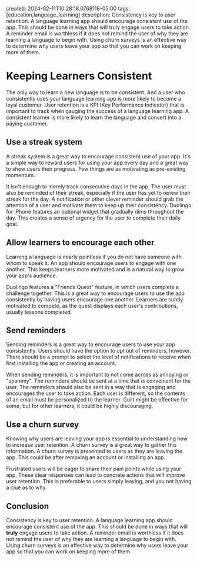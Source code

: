 created: 2024-02-11T10:28:18.0768118-05:00
tags: [education,language_learning]
description: Consistency is key to user retention. A language learning app should encourage consistent use of the app. This should be done in ways that will truly engage users to take action. A reminder email is worthless if it does not remind the user of why they are learning a language to begin with. Using churn surveys is an effective way to determine why users leave your app so that you can work on keeping more of them.

# Keeping Learners Consistent

The only way to learn a new language is to be consistent. And a user who consistently uses your language learning app is more likely to become a loyal customer. User retention is a KPI (Key Performance Indicator) that is important to track when gauging the success of a language learning app. A consistent learner is more likely to learn the language and convert into a paying customer.

## Use a streak system
A streak system is a great way to encourage consistent use of your app. It's a simple way to reward users for using your app every day and a great way to show users their progress. Few things are as motivating as pre-existing momentum.

It isn't enough to merely track consecutive days in the app. The user must also be reminded of their streak, especially if the user has yet to renew their streak for the day. A notification or other clever reminder should grab the attention of a user and motivate them to keep up their consistency. Duolingo for iPhone features an optional widget that gradually dims throughout the day. This creates a sense of urgency for the user to complete their daily goal.

## Allow learners to encourage each other
Learning a language is nearly pointless if you do not have someone with whom to speak it. An app should encourage users to engage with one another. This keeps learners more motivated and is a natural way to grow your app's audience.

Duolingo features a "Friends Quest" feature, in which users complete a challenge together. This is a great way to encourage users to use the app consistently by having users encourage one another. Learners are subtly motivated to compete, as the quest displays each user's contributions, usually lessons completed.

## Send reminders
Sending reminders is a great way to encourage users to use your app consistently. Users should have the option to opt out of reminders, however. There should be a prompt to select the level of notifications to receive when first installing the app or creating an account.

When sending reminders, it is important to not come across as annoying or "spammy". The reminders should be sent at a time that is convenient for the user. The reminders should also be sent in a way that is engaging and encourages the user to take action. Each user is different, so the contents of an email must be personalized to the learner. Guilt might be effective for some, but for other learners, it could be highly discouraging.

## Use a churn survey
Knowing why users are leaving your app is essential to understanding how to increase user retention. A churn survey is a great way to gather this information. A churn survey is presented to users as they are leaving the app. This could be after removing an account or installing an app.

Frustrated users will be eager to share their pain points while using your app. These clear responses can lead to concrete actions that will improve user retention. This is preferable to users simply leaving, and you not having a clue as to why.

## Conclusion
Consistency is key to user retention. A language learning app should encourage consistent use of the app. This should be done in ways that will **truly** engage users to take action. A reminder email is worthless if it does not remind the user of why they are learning a language to begin with. Using churn surveys is an effective way to determine why users leave your app so that you can work on keeping more of them.

